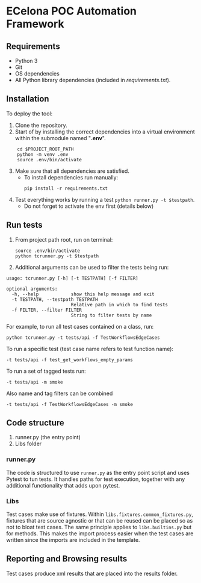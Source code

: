 # ECelona POC Automation Framework

## Requirements

- Python 3
- Git
- OS dependencies
- All Python library dependencies (included in *requirements.txt*).


## Installation

To deploy the tool:

1. Clone the repository.
2. Start of by installing the correct dependencies into a virtual environment within the submodule named "**.env**".

```shell
    cd $PROJECT_ROOT_PATH
    python -m venv .env
    source .env/bin/activate
```
3. Make sure that all dependencies are satisfied.
    - To install dependencies run manually:
        ```shell
        pip install -r requirements.txt
        ```
4. Test everything works by running a test `python runner.py -t $testpath`.
      - Do not forget to activate the env first (details below)

## Run tests

1. From project path root, run on terminal:
    ```shell
    source .env/bin/activate
    python tcrunner.py -t $testpath 
    ```

2. Additional arguments can be used to filter the tests being run:

```
usage: tcrunner.py [-h] [-t TESTPATH] [-f FILTER]

optional arguments:
  -h, --help            show this help message and exit
  -t TESTPATH, --testpath TESTPATH
                        Relative path in which to find tests
  -f FILTER, --filter FILTER
                        String to filter tests by name

```

For example, to run all test cases contained on a class, run:

```
python tcrunner.py -t tests/api -f TestWorkflowsEdgeCases
```

To run a specific test (test case name refers to test function name):

```
-t tests/api -f test_get_workflows_empty_params
```

To run a set of tagged tests run:

```
-t tests/api -m smoke
```

Also name and tag filters can be combined

```
-t tests/api -f TestWorkflowsEdgeCases -m smoke
```
  
## Code structure

1. runner.py (the entry point)
2. Libs folder

### runner.py
The code is structured to use `runner.py` as the entry point script and uses Pytest to tun tests. It handles paths for test execution, together with any additional functionality that adds upon pytest.

### Libs

Test cases make use of fixtures. Within `libs.fixtures.common_fixtures.py`, fixtures that are source agnostic or that can be reused can be placed so as not to bloat test cases. The same principle applies to `libs.builtins.py` but for methods. This makes the import process easier when the test cases are written since the imports are included in the template.  

## Reporting and Browsing results

Test cases produce xml results that are placed into the results folder. 
